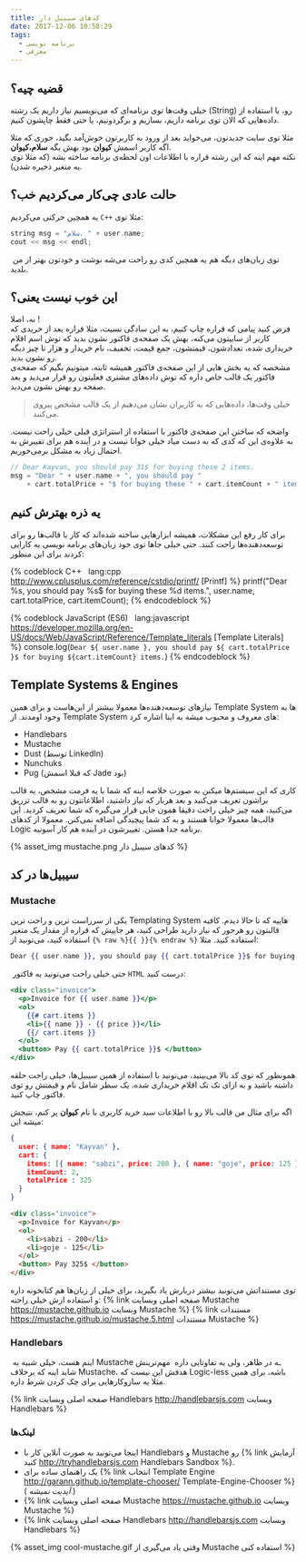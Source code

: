 ```yaml
---
title: کد‌های سیبیل دار
date: 2017-12-06 10:58:29
tags:
  - برنامه نویسی
  - معرفی
---
```

## قضیه چیه؟
خیلی وقت‌ها توی برنامه‌ای که می‌نویسیم نیاز داریم یک رشته (String) رو، با استفاده از داده‌هایی که الان توی برنامه داریم، بسازیم و برگردونیم، یا حتی فقط چاپشون کنیم.  
<!-- more -->
مثلا توی سایت جدیدتون، می‌خواید بعد از ورود به کاربرتون خوش‌آمد بگید، جوری که مثلا اگه کاربر اسمش **کیوان** بود بهش بگه **سلام،کیوان**.  
نکته مهم اینه که این رشته قراره با اطلاعات اون لحظه‌ی برنامه ساخته بشه (که مثلا توی یه متغیر ذخیره شدن).  

## حالت عادی چی‌کار می‌کردیم خب؟
مثلا توی <span dir="ltr">`C++`</span> یه همچین حرکتی می‌کردیم:
```cpp
string msg = "سلام، " + user.name;
cout << msg << endl;
```
 توی زبان‌های دیگه هم یه همچین کدی رو راحت می‌شه نوشت و خودتون بهتر از من بلدید.

## این خوب نیست یعنی؟
نه، اصلا !  
فرض کنید پیامی که قراره چاپ کنیم، به این سادگی نسیت، مثلا قراره بعد از خریدی که کاربر از ساییتون می‌کنه، بهش یک صفحه‌ی فاکتور نشون بدید که توش اسم اقلام خریداری شده، تعدادشون، قیمتشون، جمع قیمت، تخفیف، نام خریدار و هزار تا چیز دیگه رو نشون بدید.  
مشخصه که یه بخش هایی از این صفحه‌ی فاکتور همیشه ثابته، میتونیم بگیم که صفحه‌ی فاکتور یک قالب خاص داره که توش داده‌های مشتری فعلیتون رو قرار می‌دید و بعد صفحه رو بهش نشون می‌دید.  

> خیلی وقت‌ها، داده‌هایی که به کاربران نشان می‌دهیم از یک قالب مشخص پیروی می‌کنند.

واضحه که ساختن این صفحه‌ی فاکتور با استفاده از استراتژی قبلی خیلی راحت نیست. به علاوه‌ی این که کدی که به دست میاد خیلی خوانا نیست و در آینده هم برای تفییرش به احتمال زیاد به مشکل بر‌می‌خوریم.  
```cpp
// Dear Kayvan, you should pay 31$ for buying these 2 items.
msg = "Dear " + user.name + ", you should pay "
    + cart.totalPrice + "$ for buying these " + cart.itemCount + " items.";
```

## یه ذره بهترش کنیم
برای کار رفع این مشکلات، همیشه ابزار‌هایی ساخته شده‌اند که کار با قالب‌ها رو برای توسعه‌دهنده‌ها راحت کنند. حتی خیلی جاها توی خود زبان‌های برنامه نویسی یه کارایی کردند برای این منظور:

{% codeblock C++ &nbsp; lang:cpp http://www.cplusplus.com/reference/cstdio/printf/ [Printf] %}
printf("Dear %s, you should pay %s$ for buying these %d items.",
       user.name, cart.totalPrice, cart.itemCount);
{% endcodeblock %}

{% codeblock JavaScript (ES6) &nbsp; lang:javascript https://developer.mozilla.org/en-US/docs/Web/JavaScript/Reference/Template_literals [Template Literals] %}
console.log(`Dear ${ user.name }, you should pay ${ cart.totalPrice }$ for buying ${cart.itemCount} items.`)
{% endcodeblock %}

## Template Systems & Engines

 نیاز‌های توسعه‌دهنده‌ها معمولا بیشتر از این‌هاست و برای همین Template System ها به وجود اومدند. از Template System های معروف و محبوب میشه به اینا اشاره کرد:  
+ Handlebars
+ Mustache
+ Dust (توسط LinkedIn)
+ Nunchuks
+ Pug (که قبلا اسمش Jade بود)

کاری که این سیستم‌ها میکنن به صورت خلاصه اینه که شما با یه فرمت مشخص، یه قالب براشون تعریف می‌کنید و بعد هربار که نیاز داشتید، اطلاعاتتون رو به قالب تزریق می‌کنید، همه چیز خیلی راحت دقیقا همون جایی قرار می‌گیره که شما تعریف کردید.
این فالب‌ها معمولا خوانا هستند و به کد شما پیچیدگی اضافه نمی‌کنن.
معمولا از کد‌های Logic برنامه جدا هستن.
تغییرشون در آینده هم کار آسونیه.

{% asset_img mustache.png کد‌های سیبیل دار %}

## سیبیل‌ها در کد
### Mustache
یکی از سر‌راست ترین و راحت ترین Templating System هاییه که تا حالا دیدم.
کافیه قالبتون رو هرجور که نیاز دارید طراحی کنید، هر جاییش که قراره از مقدار یک متغیر استفاده کنید، می‌تونید از `{% raw %}{{ }}{% endraw %}` استفاده کنید.
مثلا:


```handlebars Mustache
Dear {{ user.name }}, you should pay {{ cart.totalPrice }}$ for buying these {{ cart.itemCount }} items.
```

 حتی خیلی راحت می‌تونید یه فاکتور `HTML` درست کنید:

```handlebars Mustache Template for Invoice Page
<div class="invoice">
  <p>Invoice for {{ user.name }}</p>
  <ol>
    {{# cart.items }}
    <li>{{ name }} - {{ price }}</li>
    {{/ cart.items }}
  </ol>
  <button> Pay {{ cart.totalPrice }}$ </button>
</div>
```

همونطور که توی کد بالا می‌بینید، می‌تونید با استفاده از همین سیبیل‌ها، خیلی راحت حلقه داشته باشید و به ازای تک تک اقلام خریداری شده، یک سطر شامل نام و قیمتش رو توی فاکتور چاپ کنید.

اگه برای مثال من قالب بالا رو با اطلاعات سبد خرید کاربری با نام **کیوان** پر کنم، نتیجش میشه این:
```json اطلاعات سبد خرید کیوان
{
  user: { name: "Kayvan" },
  cart: {
    items: [{ name: "sabzi", price: 200 }, { name: "goje", price: 125 }],
    itemCount: 2,
    totalPrice : 325
  }
}
```

```html خروجی HTML
<div class="invoice">
  <p>Invoice for Kayvan</p>
  <ol>
    <li>sabzi - 200</li>
    <li>goje - 125</li>
  </ol>
  <button> Pay 325$ </button>
</div>
```


توی مستنداتش می‌تونید بیشتر دربارش یاد بگیرید، برای خیلی از زبان‌ها هم کتابخونه داره و استفاده ازش خیلی راحته:
{% link صفحه اصلی وبسایت Mustache https://mustache.github.io وبسایت Mustache %}
{% link مستندات https://mustache.github.io/mustache.5.html مستندات Mustache %}


### Handlebars
 اینم هست، خیلی شبیه به Mustache ـه در ظاهر، ولی یه تفاوتایی داره
 مهم‌ترینش شاید اینه که برخلاف Mustache، هدفش این نیست که Logic-less باشه، برای همین مثلا یه سازوکار‌هایی برای چک کردن شرط داره.  

{% link صفحه اصلی وبسایت Handlebars http://handlebarsjs.com وبسایت Handlebars %}

### لینک‌ها
+ اینجا می‌تونید به صورت آنلاین کار با Handlebars و Mustache رو {% link آزمایش کنید http://tryhandlebarsjs.com Handlebars Sandbox %}.
+ یک راهنمای ساده برای {% link انتخاب Template Engine http://garann.github.io/template-chooser/ Template-Engine-Chooser %} ( _آپدیت نمیشه_ )
+ {% link صفحه اصلی وبسایت Mustache https://mustache.github.io وبسایت Mustache %}
+ {% link صفحه اصلی وبسایت Handlebars http://handlebarsjs.com وبسایت Handlebars %}



{% asset_img cool-mustache.gif وقتی یاد می‌گیری از Mustache استفاده کنی %}
